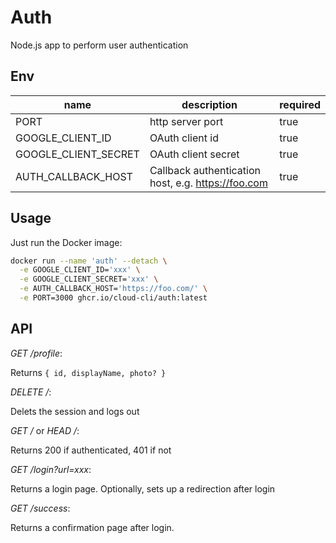 # Auth

Node.js app to perform user authentication

## Env

| name                  | description                                        | required |
|-----------------------|----------------------------------------------------|----------|
| PORT                  | http server port                                   | true     |
| GOOGLE_CLIENT_ID      | OAuth client id                                    | true     |
| GOOGLE_CLIENT_SECRET  | OAuth client secret                                | true     |
| AUTH_CALLBACK_HOST    | Callback authentication host, e.g. https://foo.com | true     |

## Usage

Just run the Docker image:

```bash
docker run --name 'auth' --detach \
  -e GOOGLE_CLIENT_ID='xxx' \
  -e GOOGLE_CLIENT_SECRET='xxx' \
  -e AUTH_CALLBACK_HOST='https://foo.com/' \
  -e PORT=3000 ghcr.io/cloud-cli/auth:latest
```

## API

*GET /profile*:

Returns `{ id, displayName, photo? }`

*DELETE /*:

Delets the session and logs out

*GET /* or *HEAD /*:

Returns 200 if authenticated, 401 if not

*GET /login?url=xxx*:

Returns a login page. Optionally, sets up a redirection after login

*GET /success*:

Returns a confirmation page after login.